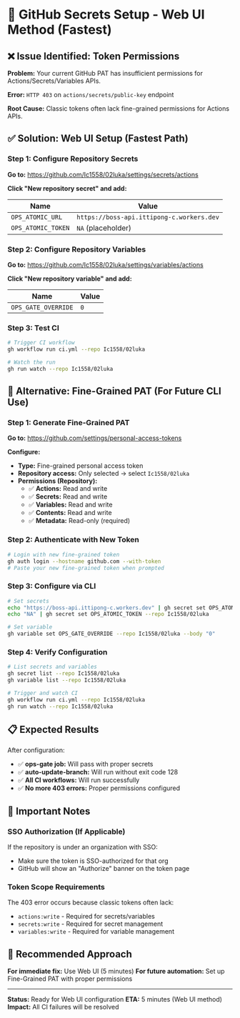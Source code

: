 # 🚀 GitHub Secrets Setup - Web UI Method (Fastest)

## ❌ Issue Identified: Token Permissions

**Problem:** Your current GitHub PAT has insufficient permissions for Actions/Secrets/Variables APIs.

**Error:** `HTTP 403` on `actions/secrets/public-key` endpoint

**Root Cause:** Classic tokens often lack fine-grained permissions for Actions APIs.

## ✅ Solution: Web UI Setup (Fastest Path)

### **Step 1: Configure Repository Secrets**

**Go to:** https://github.com/Ic1558/02luka/settings/secrets/actions

**Click "New repository secret" and add:**

| Name | Value |
|------|-------|
| `OPS_ATOMIC_URL` | `https://boss-api.ittipong-c.workers.dev` |
| `OPS_ATOMIC_TOKEN` | `NA` (placeholder) |

### **Step 2: Configure Repository Variables**

**Go to:** https://github.com/Ic1558/02luka/settings/variables/actions

**Click "New repository variable" and add:**

| Name | Value |
|------|-------|
| `OPS_GATE_OVERRIDE` | `0` |

### **Step 3: Test CI**

```bash
# Trigger CI workflow
gh workflow run ci.yml --repo Ic1558/02luka

# Watch the run
gh run watch --repo Ic1558/02luka
```

## 🔧 Alternative: Fine-Grained PAT (For Future CLI Use)

### **Step 1: Generate Fine-Grained PAT**

**Go to:** https://github.com/settings/personal-access-tokens

**Configure:**
- **Type:** Fine-grained personal access token
- **Repository access:** Only selected → select `Ic1558/02luka`
- **Permissions (Repository):**
  - ✅ **Actions:** Read and write
  - ✅ **Secrets:** Read and write  
  - ✅ **Variables:** Read and write
  - ✅ **Contents:** Read and write
  - ✅ **Metadata:** Read-only (required)

### **Step 2: Authenticate with New Token**

```bash
# Login with new fine-grained token
gh auth login --hostname github.com --with-token
# Paste your new fine-grained token when prompted
```

### **Step 3: Configure via CLI**

```bash
# Set secrets
echo "https://boss-api.ittipong-c.workers.dev" | gh secret set OPS_ATOMIC_URL --repo Ic1558/02luka
echo "NA" | gh secret set OPS_ATOMIC_TOKEN --repo Ic1558/02luka

# Set variable
gh variable set OPS_GATE_OVERRIDE --repo Ic1558/02luka --body "0"
```

### **Step 4: Verify Configuration**

```bash
# List secrets and variables
gh secret list --repo Ic1558/02luka
gh variable list --repo Ic1558/02luka

# Trigger and watch CI
gh workflow run ci.yml --repo Ic1558/02luka
gh run watch --repo Ic1558/02luka
```

## 📋 Expected Results

After configuration:
- ✅ **ops-gate job:** Will pass with proper secrets
- ✅ **auto-update-branch:** Will run without exit code 128
- ✅ **All CI workflows:** Will run successfully
- ✅ **No more 403 errors:** Proper permissions configured

## 🚨 Important Notes

### **SSO Authorization (If Applicable)**
If the repository is under an organization with SSO:
- Make sure the token is SSO-authorized for that org
- GitHub will show an "Authorize" banner on the token page

### **Token Scope Requirements**
The 403 error occurs because classic tokens often lack:
- `actions:write` - Required for secrets/variables
- `secrets:write` - Required for secret management
- `variables:write` - Required for variable management

## 🎯 Recommended Approach

**For immediate fix:** Use Web UI (5 minutes)
**For future automation:** Set up Fine-Grained PAT with proper permissions

---

**Status:** Ready for Web UI configuration
**ETA:** 5 minutes (Web UI method)
**Impact:** All CI failures will be resolved
